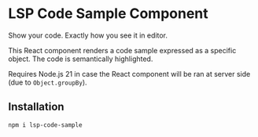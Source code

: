# LSP Code Sample Component

Show your code. Exactly how you see it in editor.

This React component renders a code sample expressed as a specific
object. The code is semantically highlighted.

Requires Node.js 21 in case the React component will be ran at server side (due to `Object.groupBy`).

## Installation

```bash
npm i lsp-code-sample
```

